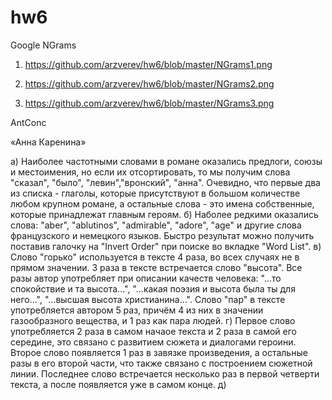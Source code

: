 # hw6
Google NGrams

1. https://github.com/arzverev/hw6/blob/master/NGrams1.png

2. https://github.com/arzverev/hw6/blob/master/NGrams2.png

3. https://github.com/arzverev/hw6/blob/master/NGrams3.png

AntConc

«Анна Каренина»

a) Наиболее частотными словами в романе оказались предлоги, союзы и местоимения, но если их отсортировать, то мы получим слова "сказал", "было", "левин","вронский", "анна". Очевидно, что первые два из списка - глаголы, которые присутствуют в большом количестве любом крупном романе, а остальные слова - это имена собственные, которые принадлежат главным героям.
б) Наболее редкими оказались слова: "aber", "ablutinos", "admirable", "adore", "age" и другие слова французского и немецкого языков. Быстро результат можно получить поставив галочку на "Invert Order" при поиске во вкладке "Word List".
в) Слово "горько" используется в тексте 4 раза, во всех случаях не в прямом значении.
   3 раза в тексте встречается слово "высота". Все разы автор употребляет при описании качеств человека: "...то спокойствие и та высота...", "...какая поэзия и высота была ты для него...", "...высшая высота христианина...".
   Слово "пар"  в тексте употребляется автором 5 раз, причём 4 из них в значении газообразного вещества, и 1 раз как пара людей.
г) Первое слово употребляется 2 раза в самом начаое текста и 2 раза в самой его середине, это связано с развитием сюжета и диалогами героини.
   Второе слово появляется 1 раз в завязке произведения, а остальные разы в его второй части, что также связано с построением сюжетной линии.
   Последнее слово встречается несколько раз в первой четверти текста, а после появляется уже в самом конце.
д) 
